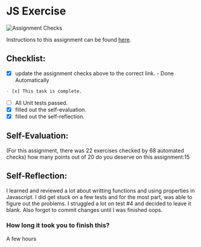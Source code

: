 JS Exercise
===================================
![Assignment Checks](https://github.com/IT3049C/2.JS-Exercise/workflows/Assignment%20Checks/badge.svg)

Instructions to this assignment can be found [here](https://it3049c.github.io/Material/Assignments/2.JavaScript_Exercises/).

## Checklist:
- [x] update the assignment checks above to the correct link. - Done Automatically
```md
- [x] This task is complete.
```
- [ ] All Unit tests passed.
- [x] filled out the self-evaluation.
- [x] filled out the self-reflection.

## Self-Evaluation: 
(For this assignment, there was 22 exercises checked by 68 automated checks)
how many points out of 20 do you deserve on this assignment:15

## Self-Reflection:
I learned and reviewed a lot about writting functions and using properties in Javascript. I did get stuck on a few tests and for the most part, was able to figure out the problems. I struggled a lot on test #4 and decided to leave it blank. Also forgot to commit changes until I was finished oops.

### How long it took you to finish this?
A few hours